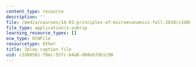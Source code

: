 ```yaml
---
content_type: resource
description: ''
file: /media/courses/14-01-principles-of-microeconomics-fall-2018/c1d88561f8ec55fcb4a8d88eb7db1c90_OkTw766oCs.vtt
file_type: application/x-subrip
learning_resource_types: []
ocw_type: OCWFile
resourcetype: Other
title: 3play caption file
uid: c1d88561-f8ec-55fc-b4a8-d88eb7db1c90
---
```

